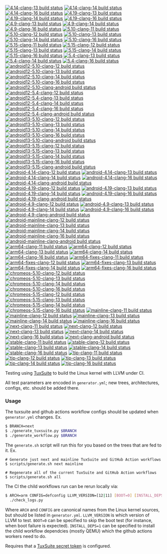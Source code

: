 [![4.14-clang-13 build status](https://github.com/clangbuiltlinux/continuous-integration2/actions/workflows/4.14-clang-13.yml/badge.svg)](https://github.com/clangbuiltlinux/continuous-integration2/actions/workflows/4.14-clang-13.yml)
[![4.14-clang-14 build status](https://github.com/clangbuiltlinux/continuous-integration2/actions/workflows/4.14-clang-14.yml/badge.svg)](https://github.com/clangbuiltlinux/continuous-integration2/actions/workflows/4.14-clang-14.yml)
[![4.14-clang-16 build status](https://github.com/clangbuiltlinux/continuous-integration2/actions/workflows/4.14-clang-16.yml/badge.svg)](https://github.com/clangbuiltlinux/continuous-integration2/actions/workflows/4.14-clang-16.yml)
[![4.19-clang-13 build status](https://github.com/clangbuiltlinux/continuous-integration2/actions/workflows/4.19-clang-13.yml/badge.svg)](https://github.com/clangbuiltlinux/continuous-integration2/actions/workflows/4.19-clang-13.yml)
[![4.19-clang-14 build status](https://github.com/clangbuiltlinux/continuous-integration2/actions/workflows/4.19-clang-14.yml/badge.svg)](https://github.com/clangbuiltlinux/continuous-integration2/actions/workflows/4.19-clang-14.yml)
[![4.19-clang-16 build status](https://github.com/clangbuiltlinux/continuous-integration2/actions/workflows/4.19-clang-16.yml/badge.svg)](https://github.com/clangbuiltlinux/continuous-integration2/actions/workflows/4.19-clang-16.yml)
[![4.9-clang-13 build status](https://github.com/clangbuiltlinux/continuous-integration2/actions/workflows/4.9-clang-13.yml/badge.svg)](https://github.com/clangbuiltlinux/continuous-integration2/actions/workflows/4.9-clang-13.yml)
[![4.9-clang-14 build status](https://github.com/clangbuiltlinux/continuous-integration2/actions/workflows/4.9-clang-14.yml/badge.svg)](https://github.com/clangbuiltlinux/continuous-integration2/actions/workflows/4.9-clang-14.yml)
[![4.9-clang-16 build status](https://github.com/clangbuiltlinux/continuous-integration2/actions/workflows/4.9-clang-16.yml/badge.svg)](https://github.com/clangbuiltlinux/continuous-integration2/actions/workflows/4.9-clang-16.yml)
[![5.10-clang-11 build status](https://github.com/clangbuiltlinux/continuous-integration2/actions/workflows/5.10-clang-11.yml/badge.svg)](https://github.com/clangbuiltlinux/continuous-integration2/actions/workflows/5.10-clang-11.yml)
[![5.10-clang-12 build status](https://github.com/clangbuiltlinux/continuous-integration2/actions/workflows/5.10-clang-12.yml/badge.svg)](https://github.com/clangbuiltlinux/continuous-integration2/actions/workflows/5.10-clang-12.yml)
[![5.10-clang-13 build status](https://github.com/clangbuiltlinux/continuous-integration2/actions/workflows/5.10-clang-13.yml/badge.svg)](https://github.com/clangbuiltlinux/continuous-integration2/actions/workflows/5.10-clang-13.yml)
[![5.10-clang-14 build status](https://github.com/clangbuiltlinux/continuous-integration2/actions/workflows/5.10-clang-14.yml/badge.svg)](https://github.com/clangbuiltlinux/continuous-integration2/actions/workflows/5.10-clang-14.yml)
[![5.10-clang-16 build status](https://github.com/clangbuiltlinux/continuous-integration2/actions/workflows/5.10-clang-16.yml/badge.svg)](https://github.com/clangbuiltlinux/continuous-integration2/actions/workflows/5.10-clang-16.yml)
[![5.15-clang-11 build status](https://github.com/clangbuiltlinux/continuous-integration2/actions/workflows/5.15-clang-11.yml/badge.svg)](https://github.com/clangbuiltlinux/continuous-integration2/actions/workflows/5.15-clang-11.yml)
[![5.15-clang-12 build status](https://github.com/clangbuiltlinux/continuous-integration2/actions/workflows/5.15-clang-12.yml/badge.svg)](https://github.com/clangbuiltlinux/continuous-integration2/actions/workflows/5.15-clang-12.yml)
[![5.15-clang-13 build status](https://github.com/clangbuiltlinux/continuous-integration2/actions/workflows/5.15-clang-13.yml/badge.svg)](https://github.com/clangbuiltlinux/continuous-integration2/actions/workflows/5.15-clang-13.yml)
[![5.15-clang-14 build status](https://github.com/clangbuiltlinux/continuous-integration2/actions/workflows/5.15-clang-14.yml/badge.svg)](https://github.com/clangbuiltlinux/continuous-integration2/actions/workflows/5.15-clang-14.yml)
[![5.15-clang-16 build status](https://github.com/clangbuiltlinux/continuous-integration2/actions/workflows/5.15-clang-16.yml/badge.svg)](https://github.com/clangbuiltlinux/continuous-integration2/actions/workflows/5.15-clang-16.yml)
[![5.4-clang-13 build status](https://github.com/clangbuiltlinux/continuous-integration2/actions/workflows/5.4-clang-13.yml/badge.svg)](https://github.com/clangbuiltlinux/continuous-integration2/actions/workflows/5.4-clang-13.yml)
[![5.4-clang-14 build status](https://github.com/clangbuiltlinux/continuous-integration2/actions/workflows/5.4-clang-14.yml/badge.svg)](https://github.com/clangbuiltlinux/continuous-integration2/actions/workflows/5.4-clang-14.yml)
[![5.4-clang-16 build status](https://github.com/clangbuiltlinux/continuous-integration2/actions/workflows/5.4-clang-16.yml/badge.svg)](https://github.com/clangbuiltlinux/continuous-integration2/actions/workflows/5.4-clang-16.yml)
[![android12-5.10-clang-12 build status](https://github.com/clangbuiltlinux/continuous-integration2/actions/workflows/android12-5.10-clang-12.yml/badge.svg)](https://github.com/clangbuiltlinux/continuous-integration2/actions/workflows/android12-5.10-clang-12.yml)
[![android12-5.10-clang-13 build status](https://github.com/clangbuiltlinux/continuous-integration2/actions/workflows/android12-5.10-clang-13.yml/badge.svg)](https://github.com/clangbuiltlinux/continuous-integration2/actions/workflows/android12-5.10-clang-13.yml)
[![android12-5.10-clang-14 build status](https://github.com/clangbuiltlinux/continuous-integration2/actions/workflows/android12-5.10-clang-14.yml/badge.svg)](https://github.com/clangbuiltlinux/continuous-integration2/actions/workflows/android12-5.10-clang-14.yml)
[![android12-5.10-clang-16 build status](https://github.com/clangbuiltlinux/continuous-integration2/actions/workflows/android12-5.10-clang-16.yml/badge.svg)](https://github.com/clangbuiltlinux/continuous-integration2/actions/workflows/android12-5.10-clang-16.yml)
[![android12-5.10-clang-android build status](https://github.com/clangbuiltlinux/continuous-integration2/actions/workflows/android12-5.10-clang-android.yml/badge.svg)](https://github.com/clangbuiltlinux/continuous-integration2/actions/workflows/android12-5.10-clang-android.yml)
[![android12-5.4-clang-12 build status](https://github.com/clangbuiltlinux/continuous-integration2/actions/workflows/android12-5.4-clang-12.yml/badge.svg)](https://github.com/clangbuiltlinux/continuous-integration2/actions/workflows/android12-5.4-clang-12.yml)
[![android12-5.4-clang-13 build status](https://github.com/clangbuiltlinux/continuous-integration2/actions/workflows/android12-5.4-clang-13.yml/badge.svg)](https://github.com/clangbuiltlinux/continuous-integration2/actions/workflows/android12-5.4-clang-13.yml)
[![android12-5.4-clang-14 build status](https://github.com/clangbuiltlinux/continuous-integration2/actions/workflows/android12-5.4-clang-14.yml/badge.svg)](https://github.com/clangbuiltlinux/continuous-integration2/actions/workflows/android12-5.4-clang-14.yml)
[![android12-5.4-clang-16 build status](https://github.com/clangbuiltlinux/continuous-integration2/actions/workflows/android12-5.4-clang-16.yml/badge.svg)](https://github.com/clangbuiltlinux/continuous-integration2/actions/workflows/android12-5.4-clang-16.yml)
[![android12-5.4-clang-android build status](https://github.com/clangbuiltlinux/continuous-integration2/actions/workflows/android12-5.4-clang-android.yml/badge.svg)](https://github.com/clangbuiltlinux/continuous-integration2/actions/workflows/android12-5.4-clang-android.yml)
[![android13-5.10-clang-12 build status](https://github.com/clangbuiltlinux/continuous-integration2/actions/workflows/android13-5.10-clang-12.yml/badge.svg)](https://github.com/clangbuiltlinux/continuous-integration2/actions/workflows/android13-5.10-clang-12.yml)
[![android13-5.10-clang-13 build status](https://github.com/clangbuiltlinux/continuous-integration2/actions/workflows/android13-5.10-clang-13.yml/badge.svg)](https://github.com/clangbuiltlinux/continuous-integration2/actions/workflows/android13-5.10-clang-13.yml)
[![android13-5.10-clang-14 build status](https://github.com/clangbuiltlinux/continuous-integration2/actions/workflows/android13-5.10-clang-14.yml/badge.svg)](https://github.com/clangbuiltlinux/continuous-integration2/actions/workflows/android13-5.10-clang-14.yml)
[![android13-5.10-clang-16 build status](https://github.com/clangbuiltlinux/continuous-integration2/actions/workflows/android13-5.10-clang-16.yml/badge.svg)](https://github.com/clangbuiltlinux/continuous-integration2/actions/workflows/android13-5.10-clang-16.yml)
[![android13-5.10-clang-android build status](https://github.com/clangbuiltlinux/continuous-integration2/actions/workflows/android13-5.10-clang-android.yml/badge.svg)](https://github.com/clangbuiltlinux/continuous-integration2/actions/workflows/android13-5.10-clang-android.yml)
[![android13-5.15-clang-12 build status](https://github.com/clangbuiltlinux/continuous-integration2/actions/workflows/android13-5.15-clang-12.yml/badge.svg)](https://github.com/clangbuiltlinux/continuous-integration2/actions/workflows/android13-5.15-clang-12.yml)
[![android13-5.15-clang-13 build status](https://github.com/clangbuiltlinux/continuous-integration2/actions/workflows/android13-5.15-clang-13.yml/badge.svg)](https://github.com/clangbuiltlinux/continuous-integration2/actions/workflows/android13-5.15-clang-13.yml)
[![android13-5.15-clang-14 build status](https://github.com/clangbuiltlinux/continuous-integration2/actions/workflows/android13-5.15-clang-14.yml/badge.svg)](https://github.com/clangbuiltlinux/continuous-integration2/actions/workflows/android13-5.15-clang-14.yml)
[![android13-5.15-clang-16 build status](https://github.com/clangbuiltlinux/continuous-integration2/actions/workflows/android13-5.15-clang-16.yml/badge.svg)](https://github.com/clangbuiltlinux/continuous-integration2/actions/workflows/android13-5.15-clang-16.yml)
[![android13-5.15-clang-android build status](https://github.com/clangbuiltlinux/continuous-integration2/actions/workflows/android13-5.15-clang-android.yml/badge.svg)](https://github.com/clangbuiltlinux/continuous-integration2/actions/workflows/android13-5.15-clang-android.yml)
[![android-4.14-clang-12 build status](https://github.com/clangbuiltlinux/continuous-integration2/actions/workflows/android-4.14-clang-12.yml/badge.svg)](https://github.com/clangbuiltlinux/continuous-integration2/actions/workflows/android-4.14-clang-12.yml)
[![android-4.14-clang-13 build status](https://github.com/clangbuiltlinux/continuous-integration2/actions/workflows/android-4.14-clang-13.yml/badge.svg)](https://github.com/clangbuiltlinux/continuous-integration2/actions/workflows/android-4.14-clang-13.yml)
[![android-4.14-clang-14 build status](https://github.com/clangbuiltlinux/continuous-integration2/actions/workflows/android-4.14-clang-14.yml/badge.svg)](https://github.com/clangbuiltlinux/continuous-integration2/actions/workflows/android-4.14-clang-14.yml)
[![android-4.14-clang-16 build status](https://github.com/clangbuiltlinux/continuous-integration2/actions/workflows/android-4.14-clang-16.yml/badge.svg)](https://github.com/clangbuiltlinux/continuous-integration2/actions/workflows/android-4.14-clang-16.yml)
[![android-4.14-clang-android build status](https://github.com/clangbuiltlinux/continuous-integration2/actions/workflows/android-4.14-clang-android.yml/badge.svg)](https://github.com/clangbuiltlinux/continuous-integration2/actions/workflows/android-4.14-clang-android.yml)
[![android-4.19-clang-12 build status](https://github.com/clangbuiltlinux/continuous-integration2/actions/workflows/android-4.19-clang-12.yml/badge.svg)](https://github.com/clangbuiltlinux/continuous-integration2/actions/workflows/android-4.19-clang-12.yml)
[![android-4.19-clang-13 build status](https://github.com/clangbuiltlinux/continuous-integration2/actions/workflows/android-4.19-clang-13.yml/badge.svg)](https://github.com/clangbuiltlinux/continuous-integration2/actions/workflows/android-4.19-clang-13.yml)
[![android-4.19-clang-14 build status](https://github.com/clangbuiltlinux/continuous-integration2/actions/workflows/android-4.19-clang-14.yml/badge.svg)](https://github.com/clangbuiltlinux/continuous-integration2/actions/workflows/android-4.19-clang-14.yml)
[![android-4.19-clang-16 build status](https://github.com/clangbuiltlinux/continuous-integration2/actions/workflows/android-4.19-clang-16.yml/badge.svg)](https://github.com/clangbuiltlinux/continuous-integration2/actions/workflows/android-4.19-clang-16.yml)
[![android-4.19-clang-android build status](https://github.com/clangbuiltlinux/continuous-integration2/actions/workflows/android-4.19-clang-android.yml/badge.svg)](https://github.com/clangbuiltlinux/continuous-integration2/actions/workflows/android-4.19-clang-android.yml)
[![android-4.9-clang-12 build status](https://github.com/clangbuiltlinux/continuous-integration2/actions/workflows/android-4.9-clang-12.yml/badge.svg)](https://github.com/clangbuiltlinux/continuous-integration2/actions/workflows/android-4.9-clang-12.yml)
[![android-4.9-clang-13 build status](https://github.com/clangbuiltlinux/continuous-integration2/actions/workflows/android-4.9-clang-13.yml/badge.svg)](https://github.com/clangbuiltlinux/continuous-integration2/actions/workflows/android-4.9-clang-13.yml)
[![android-4.9-clang-14 build status](https://github.com/clangbuiltlinux/continuous-integration2/actions/workflows/android-4.9-clang-14.yml/badge.svg)](https://github.com/clangbuiltlinux/continuous-integration2/actions/workflows/android-4.9-clang-14.yml)
[![android-4.9-clang-16 build status](https://github.com/clangbuiltlinux/continuous-integration2/actions/workflows/android-4.9-clang-16.yml/badge.svg)](https://github.com/clangbuiltlinux/continuous-integration2/actions/workflows/android-4.9-clang-16.yml)
[![android-4.9-clang-android build status](https://github.com/clangbuiltlinux/continuous-integration2/actions/workflows/android-4.9-clang-android.yml/badge.svg)](https://github.com/clangbuiltlinux/continuous-integration2/actions/workflows/android-4.9-clang-android.yml)
[![android-mainline-clang-12 build status](https://github.com/clangbuiltlinux/continuous-integration2/actions/workflows/android-mainline-clang-12.yml/badge.svg)](https://github.com/clangbuiltlinux/continuous-integration2/actions/workflows/android-mainline-clang-12.yml)
[![android-mainline-clang-13 build status](https://github.com/clangbuiltlinux/continuous-integration2/actions/workflows/android-mainline-clang-13.yml/badge.svg)](https://github.com/clangbuiltlinux/continuous-integration2/actions/workflows/android-mainline-clang-13.yml)
[![android-mainline-clang-14 build status](https://github.com/clangbuiltlinux/continuous-integration2/actions/workflows/android-mainline-clang-14.yml/badge.svg)](https://github.com/clangbuiltlinux/continuous-integration2/actions/workflows/android-mainline-clang-14.yml)
[![android-mainline-clang-16 build status](https://github.com/clangbuiltlinux/continuous-integration2/actions/workflows/android-mainline-clang-16.yml/badge.svg)](https://github.com/clangbuiltlinux/continuous-integration2/actions/workflows/android-mainline-clang-16.yml)
[![android-mainline-clang-android build status](https://github.com/clangbuiltlinux/continuous-integration2/actions/workflows/android-mainline-clang-android.yml/badge.svg)](https://github.com/clangbuiltlinux/continuous-integration2/actions/workflows/android-mainline-clang-android.yml)
[![arm64-clang-11 build status](https://github.com/clangbuiltlinux/continuous-integration2/actions/workflows/arm64-clang-11.yml/badge.svg)](https://github.com/clangbuiltlinux/continuous-integration2/actions/workflows/arm64-clang-11.yml)
[![arm64-clang-12 build status](https://github.com/clangbuiltlinux/continuous-integration2/actions/workflows/arm64-clang-12.yml/badge.svg)](https://github.com/clangbuiltlinux/continuous-integration2/actions/workflows/arm64-clang-12.yml)
[![arm64-clang-13 build status](https://github.com/clangbuiltlinux/continuous-integration2/actions/workflows/arm64-clang-13.yml/badge.svg)](https://github.com/clangbuiltlinux/continuous-integration2/actions/workflows/arm64-clang-13.yml)
[![arm64-clang-14 build status](https://github.com/clangbuiltlinux/continuous-integration2/actions/workflows/arm64-clang-14.yml/badge.svg)](https://github.com/clangbuiltlinux/continuous-integration2/actions/workflows/arm64-clang-14.yml)
[![arm64-clang-16 build status](https://github.com/clangbuiltlinux/continuous-integration2/actions/workflows/arm64-clang-16.yml/badge.svg)](https://github.com/clangbuiltlinux/continuous-integration2/actions/workflows/arm64-clang-16.yml)
[![arm64-fixes-clang-11 build status](https://github.com/clangbuiltlinux/continuous-integration2/actions/workflows/arm64-fixes-clang-11.yml/badge.svg)](https://github.com/clangbuiltlinux/continuous-integration2/actions/workflows/arm64-fixes-clang-11.yml)
[![arm64-fixes-clang-12 build status](https://github.com/clangbuiltlinux/continuous-integration2/actions/workflows/arm64-fixes-clang-12.yml/badge.svg)](https://github.com/clangbuiltlinux/continuous-integration2/actions/workflows/arm64-fixes-clang-12.yml)
[![arm64-fixes-clang-13 build status](https://github.com/clangbuiltlinux/continuous-integration2/actions/workflows/arm64-fixes-clang-13.yml/badge.svg)](https://github.com/clangbuiltlinux/continuous-integration2/actions/workflows/arm64-fixes-clang-13.yml)
[![arm64-fixes-clang-14 build status](https://github.com/clangbuiltlinux/continuous-integration2/actions/workflows/arm64-fixes-clang-14.yml/badge.svg)](https://github.com/clangbuiltlinux/continuous-integration2/actions/workflows/arm64-fixes-clang-14.yml)
[![arm64-fixes-clang-16 build status](https://github.com/clangbuiltlinux/continuous-integration2/actions/workflows/arm64-fixes-clang-16.yml/badge.svg)](https://github.com/clangbuiltlinux/continuous-integration2/actions/workflows/arm64-fixes-clang-16.yml)
[![chromeos-5.10-clang-12 build status](https://github.com/clangbuiltlinux/continuous-integration2/actions/workflows/chromeos-5.10-clang-12.yml/badge.svg)](https://github.com/clangbuiltlinux/continuous-integration2/actions/workflows/chromeos-5.10-clang-12.yml)
[![chromeos-5.10-clang-13 build status](https://github.com/clangbuiltlinux/continuous-integration2/actions/workflows/chromeos-5.10-clang-13.yml/badge.svg)](https://github.com/clangbuiltlinux/continuous-integration2/actions/workflows/chromeos-5.10-clang-13.yml)
[![chromeos-5.10-clang-14 build status](https://github.com/clangbuiltlinux/continuous-integration2/actions/workflows/chromeos-5.10-clang-14.yml/badge.svg)](https://github.com/clangbuiltlinux/continuous-integration2/actions/workflows/chromeos-5.10-clang-14.yml)
[![chromeos-5.10-clang-16 build status](https://github.com/clangbuiltlinux/continuous-integration2/actions/workflows/chromeos-5.10-clang-16.yml/badge.svg)](https://github.com/clangbuiltlinux/continuous-integration2/actions/workflows/chromeos-5.10-clang-16.yml)
[![chromeos-5.15-clang-12 build status](https://github.com/clangbuiltlinux/continuous-integration2/actions/workflows/chromeos-5.15-clang-12.yml/badge.svg)](https://github.com/clangbuiltlinux/continuous-integration2/actions/workflows/chromeos-5.15-clang-12.yml)
[![chromeos-5.15-clang-13 build status](https://github.com/clangbuiltlinux/continuous-integration2/actions/workflows/chromeos-5.15-clang-13.yml/badge.svg)](https://github.com/clangbuiltlinux/continuous-integration2/actions/workflows/chromeos-5.15-clang-13.yml)
[![chromeos-5.15-clang-14 build status](https://github.com/clangbuiltlinux/continuous-integration2/actions/workflows/chromeos-5.15-clang-14.yml/badge.svg)](https://github.com/clangbuiltlinux/continuous-integration2/actions/workflows/chromeos-5.15-clang-14.yml)
[![chromeos-5.15-clang-16 build status](https://github.com/clangbuiltlinux/continuous-integration2/actions/workflows/chromeos-5.15-clang-16.yml/badge.svg)](https://github.com/clangbuiltlinux/continuous-integration2/actions/workflows/chromeos-5.15-clang-16.yml)
[![mainline-clang-11 build status](https://github.com/clangbuiltlinux/continuous-integration2/actions/workflows/mainline-clang-11.yml/badge.svg)](https://github.com/clangbuiltlinux/continuous-integration2/actions/workflows/mainline-clang-11.yml)
[![mainline-clang-12 build status](https://github.com/clangbuiltlinux/continuous-integration2/actions/workflows/mainline-clang-12.yml/badge.svg)](https://github.com/clangbuiltlinux/continuous-integration2/actions/workflows/mainline-clang-12.yml)
[![mainline-clang-13 build status](https://github.com/clangbuiltlinux/continuous-integration2/actions/workflows/mainline-clang-13.yml/badge.svg)](https://github.com/clangbuiltlinux/continuous-integration2/actions/workflows/mainline-clang-13.yml)
[![mainline-clang-14 build status](https://github.com/clangbuiltlinux/continuous-integration2/actions/workflows/mainline-clang-14.yml/badge.svg)](https://github.com/clangbuiltlinux/continuous-integration2/actions/workflows/mainline-clang-14.yml)
[![mainline-clang-16 build status](https://github.com/clangbuiltlinux/continuous-integration2/actions/workflows/mainline-clang-16.yml/badge.svg)](https://github.com/clangbuiltlinux/continuous-integration2/actions/workflows/mainline-clang-16.yml)
[![next-clang-11 build status](https://github.com/clangbuiltlinux/continuous-integration2/actions/workflows/next-clang-11.yml/badge.svg)](https://github.com/clangbuiltlinux/continuous-integration2/actions/workflows/next-clang-11.yml)
[![next-clang-12 build status](https://github.com/clangbuiltlinux/continuous-integration2/actions/workflows/next-clang-12.yml/badge.svg)](https://github.com/clangbuiltlinux/continuous-integration2/actions/workflows/next-clang-12.yml)
[![next-clang-13 build status](https://github.com/clangbuiltlinux/continuous-integration2/actions/workflows/next-clang-13.yml/badge.svg)](https://github.com/clangbuiltlinux/continuous-integration2/actions/workflows/next-clang-13.yml)
[![next-clang-14 build status](https://github.com/clangbuiltlinux/continuous-integration2/actions/workflows/next-clang-14.yml/badge.svg)](https://github.com/clangbuiltlinux/continuous-integration2/actions/workflows/next-clang-14.yml)
[![next-clang-16 build status](https://github.com/clangbuiltlinux/continuous-integration2/actions/workflows/next-clang-16.yml/badge.svg)](https://github.com/clangbuiltlinux/continuous-integration2/actions/workflows/next-clang-16.yml)
[![next-clang-android build status](https://github.com/clangbuiltlinux/continuous-integration2/actions/workflows/next-clang-android.yml/badge.svg)](https://github.com/clangbuiltlinux/continuous-integration2/actions/workflows/next-clang-android.yml)
[![stable-clang-11 build status](https://github.com/clangbuiltlinux/continuous-integration2/actions/workflows/stable-clang-11.yml/badge.svg)](https://github.com/clangbuiltlinux/continuous-integration2/actions/workflows/stable-clang-11.yml)
[![stable-clang-12 build status](https://github.com/clangbuiltlinux/continuous-integration2/actions/workflows/stable-clang-12.yml/badge.svg)](https://github.com/clangbuiltlinux/continuous-integration2/actions/workflows/stable-clang-12.yml)
[![stable-clang-13 build status](https://github.com/clangbuiltlinux/continuous-integration2/actions/workflows/stable-clang-13.yml/badge.svg)](https://github.com/clangbuiltlinux/continuous-integration2/actions/workflows/stable-clang-13.yml)
[![stable-clang-14 build status](https://github.com/clangbuiltlinux/continuous-integration2/actions/workflows/stable-clang-14.yml/badge.svg)](https://github.com/clangbuiltlinux/continuous-integration2/actions/workflows/stable-clang-14.yml)
[![stable-clang-16 build status](https://github.com/clangbuiltlinux/continuous-integration2/actions/workflows/stable-clang-16.yml/badge.svg)](https://github.com/clangbuiltlinux/continuous-integration2/actions/workflows/stable-clang-16.yml)
[![tip-clang-11 build status](https://github.com/clangbuiltlinux/continuous-integration2/actions/workflows/tip-clang-11.yml/badge.svg)](https://github.com/clangbuiltlinux/continuous-integration2/actions/workflows/tip-clang-11.yml)
[![tip-clang-12 build status](https://github.com/clangbuiltlinux/continuous-integration2/actions/workflows/tip-clang-12.yml/badge.svg)](https://github.com/clangbuiltlinux/continuous-integration2/actions/workflows/tip-clang-12.yml)
[![tip-clang-13 build status](https://github.com/clangbuiltlinux/continuous-integration2/actions/workflows/tip-clang-13.yml/badge.svg)](https://github.com/clangbuiltlinux/continuous-integration2/actions/workflows/tip-clang-13.yml)
[![tip-clang-14 build status](https://github.com/clangbuiltlinux/continuous-integration2/actions/workflows/tip-clang-14.yml/badge.svg)](https://github.com/clangbuiltlinux/continuous-integration2/actions/workflows/tip-clang-14.yml)
[![tip-clang-16 build status](https://github.com/clangbuiltlinux/continuous-integration2/actions/workflows/tip-clang-16.yml/badge.svg)](https://github.com/clangbuiltlinux/continuous-integration2/actions/workflows/tip-clang-16.yml)


Testing using [TuxSuite](https://gitlab.com/Linaro/tuxsuite) to build the Linux
kernel with LLVM under CI.

All test parameters are encoded in `generator.yml`; new trees, architectures,
configs, etc. should be added there.

### Usage

The tuxsuite and github actions workflow configs should be updated when
`generator.yml` changes. Ex.
```sh
$ BRANCH=next
$ ./generate_tuxsuite.py $BRANCH
$ ./generate_workflow.py $BRANCH
```

The `generate.sh` script will run this for you based on the trees that are fed
to it. Ex.

```
# Generate just next and mainline TuxSuite and GitHub Action workflows
$ scripts/generate.sh next mainline

# Regenerate all of the current TuxSuite and GitHub Action workflows
$ scripts/generate.sh all
```

The CI the child workflows run can be rerun locally via:
```sh
$ ARCH=arm CONFIG=defconfig LLVM_VERSION=[12|11] [BOOT=0] [INSTALL_DEPS=1] \
  ./check_logs.py
```

Where `ARCH` and `CONFIG` are canonical names from the Linux kernel sources,
but should be listed in `generator.yml`.  `LLVM_VERSION` is which version of
LLVM to test.  `BOOT=0` can be specified to skip the boot test (for instance,
when boot failure is expected). `INSTALL_DEPS=1` can be specified to install
the child workflow dependcies (mostly QEMU) which the github actions workers
need to do.

Requires that a
[TuxSuite secret token](https://gitlab.com/Linaro/tuxsuite#setup-config) is
configured.
